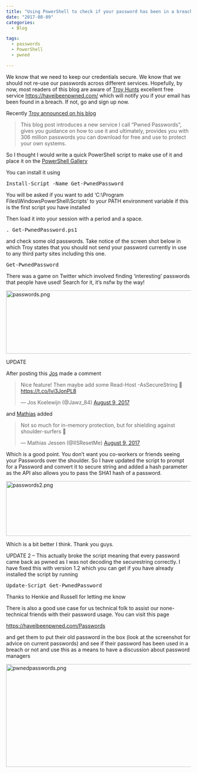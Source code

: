 ```yaml
---
title: "Using PowerShell to check if your password has been in a breach"
date: "2017-08-09" 
categories:
  - Blog

tags:
  - passwords
  - PowerShell
  - pwned

---
```

<P>We know that we need to keep our credentials secure. We know that we should not re-use our passwords across different services. Hopefully, by now, most readers of this blog are aware of <A href="https://twitter.com/troyhunt" rel=noopener target=_blank>Troy Hunts</A> excellent free service&nbsp;<A href="https://haveibeenpwned.com/" rel=noopener target=_blank>https://haveibeenpwned.com/</A> which will notify you if your email has been found in a breach. If not, go and sign up now.</P>
<P>Recently <A href="https://www.troyhunt.com/introducing-306-million-freely-downloadable-pwned-passwords/" rel=noopener target=_blank>Troy announced on his blog</A></P>
<BLOCKQUOTE>
<P>This blog post introduces a new service I call “Pwned Passwords”, gives you guidance on how to use it and ultimately, provides you with 306 million passwords you can download for free and use to protect your own systems.</P></BLOCKQUOTE>
<P>So I thought I would write a quick PowerShell script to make use of it and place it on the <A href="https://www.powershellgallery.com/packages/Get-PwnedPassword/1.0/DisplayScript" rel=noopener target=_blank>PowerShell Gallery</A></P>
<P>You can install it using</P><PRE class="toolbar:2 nums:false lang:ps decode:true">Install-Script -Name Get-PwnedPassword</PRE>
<P>You will be asked if you want to add ‘C:\Program Files\WindowsPowerShell\Scripts’ to your PATH environment variable if this is the first script you have installed</P>
<P>Then load it into your session with a period and a space.</P><PRE class="toolbar:2 nums:false lang:ps decode:true ">. Get-PwnedPassword.ps1</PRE>
<P>and check some old passwords. Take notice of the screen shot below in which Troy states that you should not send your password currently in use to any third party sites including this one.</P><PRE class="toolbar:2 nums:false lang:ps decode:true">Get-PwnedPassword</PRE>
<P>There was a game on Twitter which involved finding ‘interesting’ passwords that people have used! Search for it, it’s nsfw by the way!</P>
<P><IMG class="alignnone size-full wp-image-7479" alt=passwords.png src="https://blog.robsewell.com/assets/uploads/2017/08/passwords.png?resize=630%2C172&amp;ssl=1" width=630 height=172 data-recalc-dims="1" loading="lazy" data-large-file="https://blog.robsewell.com/assets/uploads/2017/08/passwords.png?fit=630%2C172&amp;ssl=1" data-medium-file="https://blog.robsewell.com/assets/uploads/2017/08/passwords.png?fit=300%2C82&amp;ssl=1" data-image-description="" data-image-title="passwords" data-image-meta='{"aperture":"0","credit":"","camera":"","caption":"","created_timestamp":"0","copyright":"","focal_length":"0","iso":"0","shutter_speed":"0","title":"","orientation":"0"}' data-comments-opened="1" data-orig-size="1932,527" data-orig-file="https://blog.robsewell.com/assets/uploads/2017/08/passwords.png?fit=1932%2C527&amp;ssl=1" data-permalink="https://blog.robsewell.com/using-powershell-to-check-if-your-password-has-been-in-a-breach/passwords/#main" data-attachment-id="7479"></P>
<P>UPDATE</P>
<P>After posting this <A href="https://twitter.com/Jawz_84" rel=noopener target=_blank>Jos</A> made a comment</P>
<BLOCKQUOTE class=twitter-tweet data-width="550">
<P lang=en dir=ltr>Nice feature! Then maybe add some Read-Host -AsSecureString 🙂 <A href="https://t.co/Ivi3JonPL8">https://t.co/Ivi3JonPL8</A></P>
<P>— Jos Koelewijn (@Jawz_84) <A href="https://twitter.com/Jawz_84/status/895222168539320320">August 9, 2017</A></P></BLOCKQUOTE>
<P>
<SCRIPT charset=utf-8 src="//platform.twitter.com/widgets.js" async></SCRIPT>
</P>
<P>and <A href="https://twitter.com/IISResetMe" rel=noopener target=_blank>Mathias</A> added</P>
<BLOCKQUOTE class=twitter-tweet data-width="550">
<P lang=en dir=ltr>Not so much for in-memory protection, but for shielding against shoulder-surfers 🙂</P>
<P>— Mathias Jessen (@IISResetMe) <A href="https://twitter.com/IISResetMe/status/895224562748710912">August 9, 2017</A></P></BLOCKQUOTE>
<P>
<SCRIPT charset=utf-8 src="//platform.twitter.com/widgets.js" async></SCRIPT>
</P>
<P>Which is a good point. You don’t want you co-workers or friends seeing your Passwords over the shoulder. So I have updated the script to prompt for a Password and convert it to secure string and added a hash parameter as the API also allows you to pass the SHA1 hash of a password.</P>
<P><IMG class="alignnone size-full wp-image-7497" alt=passwords2.png src="https://blog.robsewell.com/assets/uploads/2017/08/passwords2.png?resize=630%2C149&amp;ssl=1" width=630 height=149 data-recalc-dims="1" loading="lazy" data-large-file="https://blog.robsewell.com/assets/uploads/2017/08/passwords2.png?fit=630%2C149&amp;ssl=1" data-medium-file="https://blog.robsewell.com/assets/uploads/2017/08/passwords2.png?fit=300%2C71&amp;ssl=1" data-image-description="" data-image-title="passwords2" data-image-meta='{"aperture":"0","credit":"","camera":"","caption":"","created_timestamp":"0","copyright":"","focal_length":"0","iso":"0","shutter_speed":"0","title":"","orientation":"0"}' data-comments-opened="1" data-orig-size="1921,454" data-orig-file="https://blog.robsewell.com/assets/uploads/2017/08/passwords2.png?fit=1921%2C454&amp;ssl=1" data-permalink="https://blog.robsewell.com/using-powershell-to-check-if-your-password-has-been-in-a-breach/passwords2/#main" data-attachment-id="7497"></P>
<P>Which is a bit better I think. Thank you guys.</P>
<P>UPDATE 2 – This actually broke the script meaning that every password came back as pwned as I was not decoding the securestring correctly. I have fixed this with version 1.2 which you can get if you have already installed the script by running</P><PRE class="toolbar:2 nums:false lang:ps decode:true">Update-Script Get-PwnedPassword</PRE>
<P>Thanks to Henkie and Russell for letting me know</P>
<P>There is also a good use case for us technical folk to assist our none-technical friends with their password usage. You can visit this page</P>
<P><A href="https://haveibeenpwned.com/Passwords" rel=noopener target=_blank>https://haveibeenpwned.com/Passwords</A></P>
<P>and get them to put their old password in the box (look at the screenshot for advice on current passwords) and see if their password has been used in a breach or not and use this as a means to have a discussion about password managers</P>
<P><A href="https://haveibeenpwned.com/Passwords" rel=noopener target=_blank><IMG class="alignnone size-full wp-image-7488" alt=pwnedpasswords.png src="https://blog.robsewell.com/assets/uploads/2017/08/pwnedpasswords.png?resize=630%2C280&amp;ssl=1" width=630 height=280 data-recalc-dims="1" loading="lazy" data-large-file="https://blog.robsewell.com/assets/uploads/2017/08/pwnedpasswords.png?fit=630%2C280&amp;ssl=1" data-medium-file="https://blog.robsewell.com/assets/uploads/2017/08/pwnedpasswords.png?fit=300%2C133&amp;ssl=1" data-image-description="" data-image-title="pwnedpasswords" data-image-meta='{"aperture":"0","credit":"","camera":"","caption":"","created_timestamp":"0","copyright":"","focal_length":"0","iso":"0","shutter_speed":"0","title":"","orientation":"0"}' data-comments-opened="1" data-orig-size="1468,653" data-orig-file="https://blog.robsewell.com/assets/uploads/2017/08/pwnedpasswords.png?fit=1468%2C653&amp;ssl=1" data-permalink="https://blog.robsewell.com/using-powershell-to-check-if-your-password-has-been-in-a-breach/pwnedpasswords/#main" data-attachment-id="7488"></A></P>
<P>&nbsp;</P>

